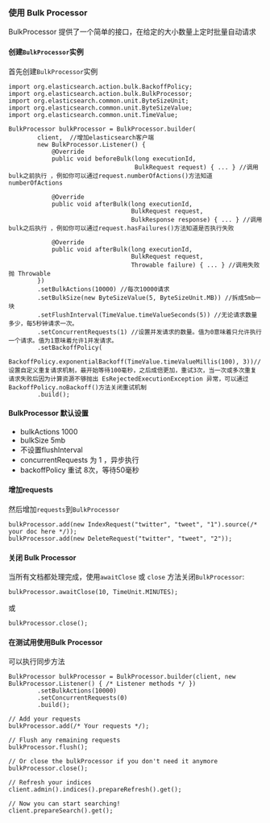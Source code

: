 
### 使用 Bulk Processor
BulkProcessor 提供了一个简单的接口，在给定的大小数量上定时批量自动请求

#### 创建`BulkProcessor`实例

首先创建`BulkProcessor`实例

```
import org.elasticsearch.action.bulk.BackoffPolicy;
import org.elasticsearch.action.bulk.BulkProcessor;
import org.elasticsearch.common.unit.ByteSizeUnit;
import org.elasticsearch.common.unit.ByteSizeValue;
import org.elasticsearch.common.unit.TimeValue;

BulkProcessor bulkProcessor = BulkProcessor.builder(
        client,  //增加elasticsearch客户端
        new BulkProcessor.Listener() {
            @Override
            public void beforeBulk(long executionId,
                                   BulkRequest request) { ... } //调用bulk之前执行 ，例如你可以通过request.numberOfActions()方法知道numberOfActions

            @Override
            public void afterBulk(long executionId,
                                  BulkRequest request,
                                  BulkResponse response) { ... } //调用bulk之后执行 ，例如你可以通过request.hasFailures()方法知道是否执行失败

            @Override
            public void afterBulk(long executionId,
                                  BulkRequest request,
                                  Throwable failure) { ... } //调用失败抛 Throwable
        })
        .setBulkActions(10000) //每次10000请求
        .setBulkSize(new ByteSizeValue(5, ByteSizeUnit.MB)) //拆成5mb一块
        .setFlushInterval(TimeValue.timeValueSeconds(5)) //无论请求数量多少，每5秒钟请求一次。
        .setConcurrentRequests(1) //设置并发请求的数量。值为0意味着只允许执行一个请求。值为1意味着允许1并发请求。
        .setBackoffPolicy(
            BackoffPolicy.exponentialBackoff(TimeValue.timeValueMillis(100), 3))//设置自定义重复请求机制，最开始等待100毫秒，之后成倍更加，重试3次，当一次或多次重复请求失败后因为计算资源不够抛出 EsRejectedExecutionException 异常，可以通过BackoffPolicy.noBackoff()方法关闭重试机制
        .build();
```
#### BulkProcessor 默认设置
- bulkActions  1000 
- bulkSize 5mb
- 不设置flushInterval
- concurrentRequests 为 1 ，异步执行
- backoffPolicy 重试 8次，等待50毫秒

#### 增加requests
然后增加`requests`到`BulkProcessor`
```
bulkProcessor.add(new IndexRequest("twitter", "tweet", "1").source(/* your doc here */));
bulkProcessor.add(new DeleteRequest("twitter", "tweet", "2"));
```
#### 关闭 Bulk Processor
当所有文档都处理完成，使用`awaitClose` 或 `close` 方法关闭`BulkProcessor`:


```
bulkProcessor.awaitClose(10, TimeUnit.MINUTES);

```
或

```
bulkProcessor.close();

```

#### 在测试用使用Bulk Processor

可以执行同步方法
```
BulkProcessor bulkProcessor = BulkProcessor.builder(client, new BulkProcessor.Listener() { /* Listener methods */ })
        .setBulkActions(10000)
        .setConcurrentRequests(0)
        .build();

// Add your requests
bulkProcessor.add(/* Your requests */);

// Flush any remaining requests
bulkProcessor.flush();

// Or close the bulkProcessor if you don't need it anymore
bulkProcessor.close();

// Refresh your indices
client.admin().indices().prepareRefresh().get();

// Now you can start searching!
client.prepareSearch().get();
```